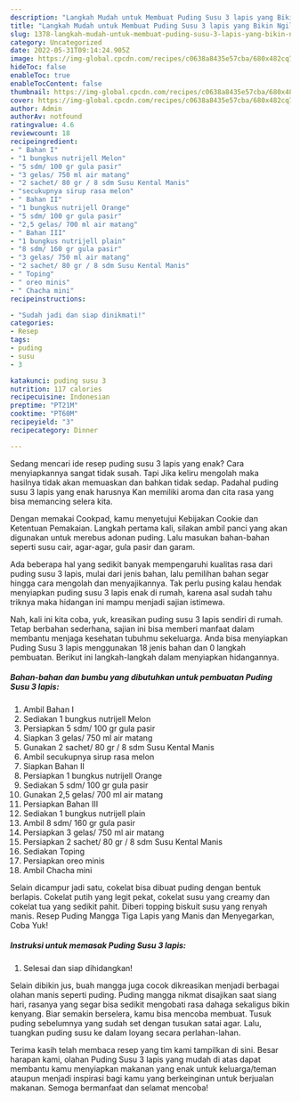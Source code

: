 ```yaml
---
description: "Langkah Mudah untuk Membuat Puding Susu 3 lapis yang Bikin Ngiler"
title: "Langkah Mudah untuk Membuat Puding Susu 3 lapis yang Bikin Ngiler"
slug: 1378-langkah-mudah-untuk-membuat-puding-susu-3-lapis-yang-bikin-ngiler
category: Uncategorized
date: 2022-05-31T09:14:24.905Z
image: https://img-global.cpcdn.com/recipes/c0638a8435e57cba/680x482cq70/puding-susu-3-lapis-foto-resep-utama.jpg
hideToc: false
enableToc: true
enableTocContent: false
thumbnail: https://img-global.cpcdn.com/recipes/c0638a8435e57cba/680x482cq70/puding-susu-3-lapis-foto-resep-utama.jpg
cover: https://img-global.cpcdn.com/recipes/c0638a8435e57cba/680x482cq70/puding-susu-3-lapis-foto-resep-utama.jpg
author: Admin
authorAv: notfound
ratingvalue: 4.6
reviewcount: 18
recipeingredient:
- " Bahan I"
- "1 bungkus nutrijell Melon"
- "5 sdm/ 100 gr gula pasir"
- "3 gelas/ 750 ml air matang"
- "2 sachet/ 80 gr / 8 sdm Susu Kental Manis"
- "secukupnya sirup rasa melon"
- " Bahan II"
- "1 bungkus nutrijell Orange"
- "5 sdm/ 100 gr gula pasir"
- "2,5 gelas/ 700 ml air matang"
- " Bahan III"
- "1 bungkus nutrijell plain"
- "8 sdm/ 160 gr gula pasir"
- "3 gelas/ 750 ml air matang"
- "2 sachet/ 80 gr / 8 sdm Susu Kental Manis"
- " Toping"
- " oreo minis"
- " Chacha mini"
recipeinstructions:

- "Sudah jadi dan siap dinikmati!"
categories:
- Resep
tags:
- puding
- susu
- 3

katakunci: puding susu 3 
nutrition: 117 calories
recipecuisine: Indonesian
preptime: "PT21M"
cooktime: "PT60M"
recipeyield: "3"
recipecategory: Dinner

---
```



Sedang mencari ide resep puding susu 3 lapis yang enak? Cara menyiapkannya sangat tidak susah. Tapi Jika keliru mengolah maka hasilnya tidak akan memuaskan dan bahkan tidak sedap. Padahal puding susu 3 lapis yang enak harusnya Kan memiliki aroma dan cita rasa yang bisa memancing selera kita.


Dengan memakai Cookpad, kamu menyetujui Kebijakan Cookie dan Ketentuan Pemakaian. Langkah pertama kali, silakan ambil panci yang akan digunakan untuk merebus adonan puding. Lalu masukan bahan-bahan seperti susu cair, agar-agar, gula pasir dan garam.

Ada beberapa hal yang sedikit banyak mempengaruhi kualitas rasa dari puding susu 3 lapis, mulai dari jenis bahan, lalu pemilihan bahan segar hingga cara mengolah dan menyajikannya. Tak perlu pusing kalau hendak menyiapkan puding susu 3 lapis enak di rumah, karena asal sudah tahu triknya maka hidangan ini mampu menjadi sajian istimewa.


Nah, kali ini kita coba, yuk, kreasikan puding susu 3 lapis sendiri di rumah. Tetap berbahan sederhana, sajian ini bisa memberi manfaat dalam membantu menjaga kesehatan tubuhmu sekeluarga. Anda bisa menyiapkan Puding Susu 3 lapis menggunakan 18 jenis bahan dan 0 langkah pembuatan. Berikut ini langkah-langkah dalam menyiapkan hidangannya.

<!--inarticleads1-->

##### Bahan-bahan dan bumbu yang dibutuhkan untuk pembuatan Puding Susu 3 lapis:

1. Ambil  Bahan I
1. Sediakan 1 bungkus nutrijell Melon
1. Persiapkan 5 sdm/ 100 gr gula pasir
1. Siapkan 3 gelas/ 750 ml air matang
1. Gunakan 2 sachet/ 80 gr / 8 sdm Susu Kental Manis
1. Ambil secukupnya sirup rasa melon
1. Siapkan  Bahan II
1. Persiapkan 1 bungkus nutrijell Orange
1. Sediakan 5 sdm/ 100 gr gula pasir
1. Gunakan 2,5 gelas/ 700 ml air matang
1. Persiapkan  Bahan III
1. Sediakan 1 bungkus nutrijell plain
1. Ambil 8 sdm/ 160 gr gula pasir
1. Persiapkan 3 gelas/ 750 ml air matang
1. Persiapkan 2 sachet/ 80 gr / 8 sdm Susu Kental Manis
1. Sediakan  Toping
1. Persiapkan  oreo minis
1. Ambil  Chacha mini


Selain dicampur jadi satu, cokelat bisa dibuat puding dengan bentuk berlapis. Cokelat putih yang legit pekat, cokelat susu yang creamy dan cokelat tua yang sedikit pahit. Diberi topping biskuit susu yang renyah manis. Resep Puding Mangga Tiga Lapis yang Manis dan Menyegarkan, Coba Yuk! 

<!--inarticleads2-->

##### Instruksi untuk memasak Puding Susu 3 lapis:


1. Selesai dan siap dihidangkan!

Selain dibikin jus, buah mangga juga cocok dikreasikan menjadi berbagai olahan manis seperti puding. Puding mangga nikmat disajikan saat siang hari, rasanya yang segar bisa sedikit mengobati rasa dahaga sekaligus bikin kenyang. Biar semakin berselera, kamu bisa mencoba membuat. Tusuk puding sebelumnya yang sudah set dengan tusukan satai agar. Lalu, tuangkan puding susu ke dalam loyang secara perlahan-lahan. 

Terima kasih telah membaca resep yang tim kami tampilkan di sini. Besar harapan kami, olahan Puding Susu 3 lapis yang mudah di atas dapat membantu kamu menyiapkan makanan yang enak untuk keluarga/teman ataupun menjadi inspirasi bagi kamu yang berkeinginan untuk berjualan makanan. Semoga bermanfaat dan selamat mencoba!
